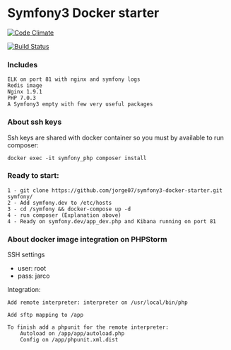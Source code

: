 Symfony3 Docker starter
===========
[![Code Climate](https://codeclimate.com/github/jorge07/symfony3-docker-starter/badges/gpa.svg)](https://codeclimate.com/github/jorge07/symfony3-docker-starter)

[![Build Status](https://travis-ci.org/jorge07/symfony3-docker-starter.svg?branch=master)](https://travis-ci.org/jorge07/symfony3-docker-starter)

### Includes
    
    ELK on port 81 with nginx and symfony logs
    Redis image
    Nginx 1.9.1
    PHP 7.0.3
    A Symfony3 empty with few very useful packages
    
### About ssh keys

Ssh keys are shared with docker container so you must by available to run composer:
    
    docker exec -it symfony_php composer install

### Ready to start:
    
    1 - git clone https://github.com/jorge07/symfony3-docker-starter.git symfony/
    2 - Add symfony.dev to /etc/hosts
    3 - cd /symfony && docker-compose up -d
    4 - run composer (Explanation above)
    4 - Ready on symfony.dev/app_dev.php and Kibana running on port 81
    

### About docker image integration on PHPStorm

SSH settings    
  - user: root
  - pass: jarco

Integration:

    Add remote interpreter: interpreter on /usr/local/bin/php

    Add sftp mapping to /app
    
    To finish add a phpunit for the remote interpreter:
        Autoload on /app/app/autoload.php
        Config on /app/phpunit.xml.dist
